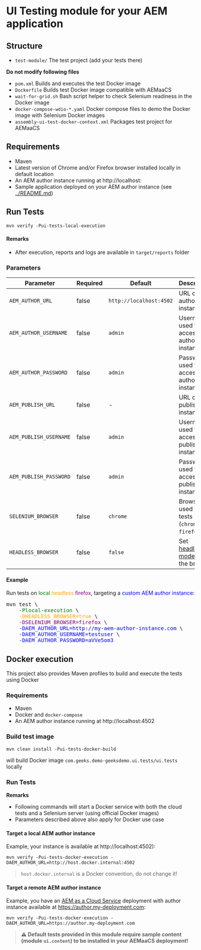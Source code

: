 # UI Testing module for your AEM application

## Structure

- `test-module/` The test project (add your tests there)

**Do not modify following files**

- `pom.xml` Builds and executes the test Docker image
- `Dockerfile` Builds test Docker image compatible with AEMaaCS
- `wait-for-grid.sh` Bash script helper to check Selenium readiness in the Docker image
- `docker-compose-wdio-*.yaml` Docker compose files to demo the Docker image with Selenium Docker images
- `assembly-ui-test-docker-context.xml` Packages test project for AEMaaCS

## Requirements

- Maven
- Latest version of Chrome and/or Firefox browser installed locally in default location
- An AEM author instance running at http://localhost:
- Sample application deployed on your AEM author instance (see [../README.md](../README.md))

## Run Tests

```
mvn verify -Pui-tests-local-execution
```

#### Remarks

- After execution, reports and logs are available in `target/reports` folder

### Parameters

| Parameter              | Required | Default                 | Description                                                                        |
| ---------------------- | -------- | ----------------------- | ---------------------------------------------------------------------------------- |
| `AEM_AUTHOR_URL`       | false    | `http://localhost:4502` | URL of the author instance                                                         |
| `AEM_AUTHOR_USERNAME`  | false    | `admin`                 | Username used to access the author instance                                        |
| `AEM_AUTHOR_PASSWORD`  | false    | `admin`                 | Password used to access the author instance                                        |
| `AEM_PUBLISH_URL`      | false    | -                       | URL of the publish instance                                                        |
| `AEM_PUBLISH_USERNAME` | false    | `admin`                 | Username used to access the publish instance                                       |
| `AEM_PUBLISH_PASSWORD` | false    | `admin`                 | Password used to access the publish instance                                       |
| `SELENIUM_BROWSER`     | false    | `chrome`                | Browser used in the tests (`chrome` **_or_** `firefox`)                            |
| `HEADLESS_BROWSER`     | false    | `false`                 | Set [headless mode](https://en.wikipedia.org/wiki/Headless_browser) of the browser |

#### Example

Run tests on <span style="color:green">local</span> <span style="color:orange">headless</span> <span style="color:purple">firefox</span>, targeting a <span style="color:blue">custom AEM author instance</span>:

<PRE>
mvn test \
    <span style="color:green">-Plocal-execution</span> \
    <span style="color:orange">-DHEADLESS_BROWSER=true</span> \
    <span style="color:purple">-DSELENIUM_BROWSER=firefox</span> \
    <span style="color:blue">-DAEM_AUTHOR_URL=http://my-aem-author-instance.com</span> \
    <span style="color:blue">-DAEM_AUTHOR_USERNAME=testuser</span> \
    <span style="color:blue">-DAEM_AUTHOR_PASSWORD=aVVe5om3</span>
</PRE>

## Docker execution

This project also provides Maven profiles to build and execute the tests using Docker

### Requirements

- Maven
- Docker and `docker-compose`
- An AEM author instance running at http://localhost:4502

### Build test image

```
mvn clean install -Pui-tests-docker-build
```

will build Docker image `com.geeks.demo-geeksdemo.ui.tests/ui.tests` locally

### Run Tests

**Remarks**

- Following commands will start a Docker service with both the cloud tests and a Selenium server (using official Docker images)
- Parameters described above also apply for Docker use case

#### Target a local AEM author instance

Example, your instance is available at http://localhost:4502):

```
mvn verify -Pui-tests-docker-execution -DAEM_AUTHOR_URL=http://host.docker.internal:4502
```

> `host.docker.internal` is a Docker convention, do not change it!

#### Target a remote AEM author instance

Example, you have an [AEM as a Cloud Service](https://docs.adobe.com/content/help/en/experience-manager-cloud-service/overview/introduction.html) deployment with author instance available at https://author.my-deployment.com:

```
mvn verify -Pui-tests-docker-execution -DAEM_AUTHOR_URL=https://author.my-deployment.com
```

> **&#x26A0; Default tests provided in this module require sample content (module `ui.content`) to be installed in your AEMaaCS deployment!**
